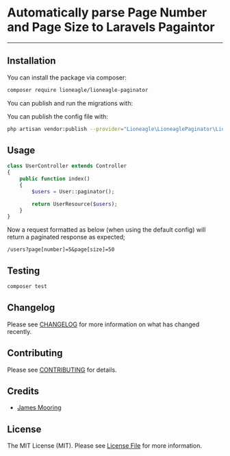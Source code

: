 # Automatically parse Page Number and Page Size to Laravels Pagaintor

---

## Installation

You can install the package via composer:

```bash
composer require lioneagle/lioneagle-paginator
```

You can publish and run the migrations with:

You can publish the config file with:

```bash
php artisan vendor:publish --provider="Lioneagle\LioneaglePaginator\LioneaglePaginatorServiceProvider" --tag="lioneagle-paginator-config"
```

## Usage

```php
class UserController extends Controller
{
    public function index()
    {
        $users = User::paginator();

        return UserResource($users);
    }
}
```

Now a request formatted as below (when using the default config) will return a paginated response as expected;

```
/users?page[number]=5&page[size]=50
```

## Testing

```bash
composer test
```

## Changelog

Please see [CHANGELOG](CHANGELOG.md) for more information on what has changed recently.

## Contributing

Please see [CONTRIBUTING](.github/CONTRIBUTING.md) for details.

## Credits

-   [James Mooring](https://github.com/lioneaglesolutions)

## License

The MIT License (MIT). Please see [License File](LICENSE.md) for more information.
